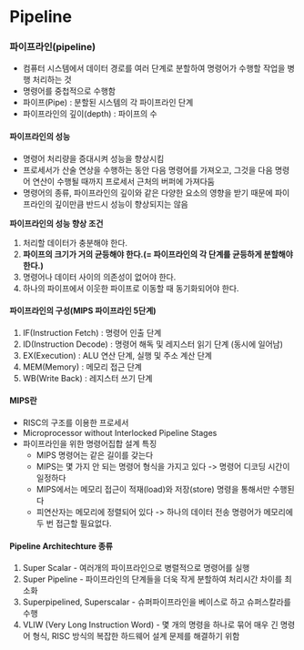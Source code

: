 Pipeline
========

### 파이프라인(pipeline)
- 컴퓨터 시스템에서 데이터 경로를 여러 단계로 분할하여 명령어가 수행할 작업을 병행 처리하는 것
- 명령어를 중첩적으로 수행함
- 파이프(Pipe) : 분할된 시스템의 각 파이프라인 단계
- 파이프라인의 깊이(depth) : 파이프의 수

#### 파이프라인의 성능
- 명령어 처리량을 증대시켜 성능을 향상시킴
- 프로세서가 산술 연상을 수행하는 동안 다음 명령어를 가져오고, 그것을 다음 명령어 연산이 수행될 때까지 프로세서 근처의 버퍼에 가져다둠
- 명령어의 종류, 파이프라인의 깊이와 같은 다양한 요소의 영향을 받기 때문에 파이프라인의 깊이만큼 반드시 성능이 향상되지는 않음

**파이프라인의 성능 향상 조건**
1. 처리할 데이터가 충분해야 한다.
2. **파이프의 크기가 거의 균등해야 한다.(= 파이프라인의 각 단계를 균등하게 분할해야 한다.)**
3. 명령어나 데이터 사이의 의존성이 없어야 한다.
4. 하나의 파이프에서 이웃한 파이프로 이동할 때 동기화되어야 한다.

#### 파이프라인의 구성(MIPS 파이프라인 5단계)
1. IF(Instruction Fetch) : 명령어 인출 단계
2. ID(Instruction Decode) : 명령어 해독 및 레지스터 읽기 단계 (동시에 일어남)
3. EX(Execution) : ALU 연산 단계, 실행 및 주소 계산 단계
4. MEM(Memory) : 메모리 접근 단계
5. WB(Write Back) : 레지스터 쓰기 단계

#### MIPS란
- RISC의 구조를 이용한 프로세서
- Microprocessor without Interlocked Pipeline Stages
- 파이프라인을 위한 명령어집합 설계 특징
  -  MIPS 명령어는 같은 길이를 갖는다
  -  MIPS는 몇 가지 안 되는 명령어 형식을 가지고 있다 -> 명령어 디코딩 시간이 일정하다
  -  MIPS에서는 메모리 접근이 적재(load)와 저장(store) 명령을 통해서만 수행된다
  -  피연산자는 메모리에 정렬되어 있다 -> 하나의 데이터 전송 명령어가 메모리에 두 번 접근할 필요없다.

#### Pipeline Architechture 종류
1. Super Scalar - 여러개의 파이프라인으로 병렬적으로 명령어를 실행
2. Super Pipeline - 파이프라인의 단계들을 더욱 작게 분할하여 처리시간 차이를 최소화
3. Superpipelined, Superscalar - 슈퍼파이프라인을 베이스로 하고 슈퍼스칼라를 수행
4. VLIW (Very Long Instruction Word) - 몇 개의 명령을 하나로 묶어 매우 긴 명령어 형식, RISC 방식의 복잡한 하드웨어 설계 문제를 해결하기 위함
